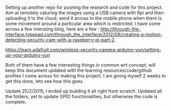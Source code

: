 Setting up another repo for pushing the research and code for this project.
Aim at remotely caturing the images using a USB camera with Rpi and then uploading it to the cloud, send it across to the mobile phone when there is some movement around a particular area which is restricted.
I have come across a few intersting blog, here are a few :
http://through-the-interface.typepad.com/through_the_interface/2012/09/creating-a-motion-detecting-security-cam-with-a-raspberry-pi-part-2.


https://learn.adafruit.com/wireless-security-camera-arduino-yun/setting-up-your-arduino-yun

Both of them have a few interesting things in common wrt concept, will keep this document updated with the learning resources/code/github profiles I come across for making this project. I am giving myself 2 weeks to get this done, lets see how this goes.

Update 25/2/2015, I ended up building it all right from scratch. Updated all the folders, yet to update GPIO functionalities, but otherwise the code is complete.